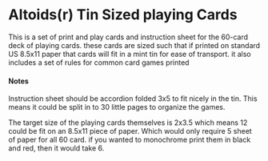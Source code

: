 Altoids(r) Tin Sized playing Cards
==================================

This is a set of print and play cards and instruction sheet for the 60-card
deck of playing cards. these cards are sized such that if printed on standard
US 8.5x11 paper that cards will fit in a mint tin for ease of transport. it also
includes a set of rules for common card games printed


#### Notes

Instruction sheet should be accordion folded 3x5 to fit nicely in the tin.
This means it could be split in to 30 little pages to organize the games.

The target size of the playing cards themselves is 2x3.5 which means 12 could
be fit on an 8.5x11 piece of paper. Which would only require 5 sheet of paper
for all 60 card. if you wanted to monochrome print them in black and red, then
it would take 6.
